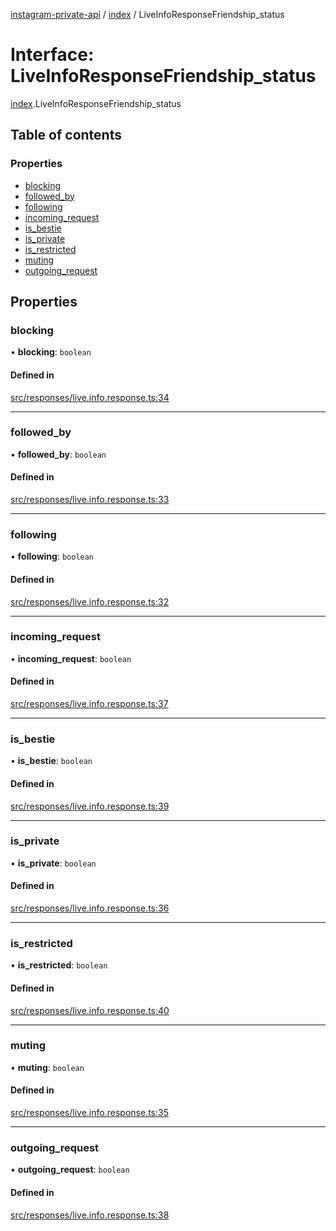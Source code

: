 [instagram-private-api](../../README.md) / [index](../../modules/index.md) / LiveInfoResponseFriendship_status

# Interface: LiveInfoResponseFriendship\_status

[index](../../modules/index.md).LiveInfoResponseFriendship_status

## Table of contents

### Properties

- [blocking](LiveInfoResponseFriendship_status.md#blocking)
- [followed\_by](LiveInfoResponseFriendship_status.md#followed_by)
- [following](LiveInfoResponseFriendship_status.md#following)
- [incoming\_request](LiveInfoResponseFriendship_status.md#incoming_request)
- [is\_bestie](LiveInfoResponseFriendship_status.md#is_bestie)
- [is\_private](LiveInfoResponseFriendship_status.md#is_private)
- [is\_restricted](LiveInfoResponseFriendship_status.md#is_restricted)
- [muting](LiveInfoResponseFriendship_status.md#muting)
- [outgoing\_request](LiveInfoResponseFriendship_status.md#outgoing_request)

## Properties

### blocking

• **blocking**: `boolean`

#### Defined in

[src/responses/live.info.response.ts:34](https://github.com/Nerixyz/instagram-private-api/blob/0e0721c/src/responses/live.info.response.ts#L34)

___

### followed\_by

• **followed\_by**: `boolean`

#### Defined in

[src/responses/live.info.response.ts:33](https://github.com/Nerixyz/instagram-private-api/blob/0e0721c/src/responses/live.info.response.ts#L33)

___

### following

• **following**: `boolean`

#### Defined in

[src/responses/live.info.response.ts:32](https://github.com/Nerixyz/instagram-private-api/blob/0e0721c/src/responses/live.info.response.ts#L32)

___

### incoming\_request

• **incoming\_request**: `boolean`

#### Defined in

[src/responses/live.info.response.ts:37](https://github.com/Nerixyz/instagram-private-api/blob/0e0721c/src/responses/live.info.response.ts#L37)

___

### is\_bestie

• **is\_bestie**: `boolean`

#### Defined in

[src/responses/live.info.response.ts:39](https://github.com/Nerixyz/instagram-private-api/blob/0e0721c/src/responses/live.info.response.ts#L39)

___

### is\_private

• **is\_private**: `boolean`

#### Defined in

[src/responses/live.info.response.ts:36](https://github.com/Nerixyz/instagram-private-api/blob/0e0721c/src/responses/live.info.response.ts#L36)

___

### is\_restricted

• **is\_restricted**: `boolean`

#### Defined in

[src/responses/live.info.response.ts:40](https://github.com/Nerixyz/instagram-private-api/blob/0e0721c/src/responses/live.info.response.ts#L40)

___

### muting

• **muting**: `boolean`

#### Defined in

[src/responses/live.info.response.ts:35](https://github.com/Nerixyz/instagram-private-api/blob/0e0721c/src/responses/live.info.response.ts#L35)

___

### outgoing\_request

• **outgoing\_request**: `boolean`

#### Defined in

[src/responses/live.info.response.ts:38](https://github.com/Nerixyz/instagram-private-api/blob/0e0721c/src/responses/live.info.response.ts#L38)
